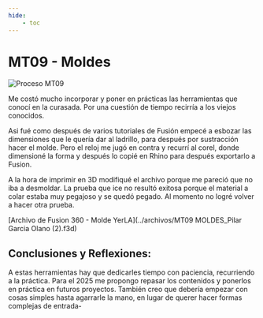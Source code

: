 ```yaml
---
hide:
    - toc
---
```


# MT09 - Moldes

![Proceso MT09](../images/procesomt09.jpg)

Me costó mucho incorporar y poner en prácticas las herramientas que conocí en la curasada. Por una cuestión de tiempo recirría a los viejos conocidos.

Asi fué como después de varios tutoriales de Fusión empecé a esbozar las dimensiones que le quería dar al ladrillo, para después por sustracción hacer el molde. Pero el reloj me jugó en contra y recurrí al corel, donde dimensioné la forma y después lo copié en Rhino para después exportarlo a Fusion.

A la hora de imprimir en 3D modifiqué el archivo porque me pareció que no iba a desmoldar. La prueba que ice no resultó exitosa porque el material a colar estaba muy pegajoso y se quedó pegado. Al momento no logré volver a hacer otra prueba.

[Archivo de Fusion 360 - Molde YerLA](../archivos/MT09 MOLDES_Pilar Garcia Olano (2).f3d)

## Conclusiones y Reflexiones:

A estas herramientas hay que dedicarles tiempo con paciencia, recurriendo a la práctica.  Para el 2025 me propongo repasar los contenidos y ponerlos en práctica en futuros proyectos.
También creo que debería empezar con cosas simples hasta agarrarle la mano, en lugar de querer hacer formas complejas de entrada-
